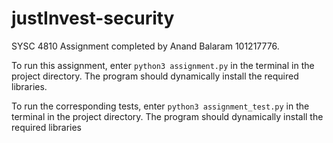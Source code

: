 # justInvest-security

SYSC 4810 Assignment completed by Anand Balaram 101217776.

To run this assignment, enter ```python3 assignment.py``` in the terminal in the project directory. The program should dynamically install the required libraries.

To run the corresponding tests, enter ```python3 assignment_test.py``` in the terminal in the project directory. The program should dynamically install the required libraries
